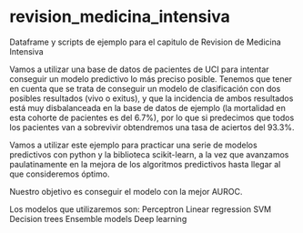 # revision_medicina_intensiva
Dataframe y scripts de ejemplo para el capitulo de Revision de Medicina Intensiva

Vamos a utilizar una base de datos de pacientes de UCI para intentar conseguir un modelo predictivo lo más preciso posible.
Tenemos que tener en cuenta que se trata de conseguir un modelo de clasificación con dos posibles resultados (vivo o exitus), y que la incidencia de ambos resultados está muy disbalanceada en la base de datos de ejemplo (la mortalidad en esta cohorte de pacientes es del 6.7%), por lo que si predecimos que todos los pacientes van a sobrevivir obtendremos una tasa de aciertos del 93.3%.

Vamos a utilizar este ejemplo para practicar una serie de modelos predictivos con python y la biblioteca scikit-learn, a la vez que avanzamos paulatinamente en la mejora de los algoritmos predictivos hasta llegar al que consideremos óptimo.

Nuestro objetivo es conseguir el modelo con la mejor AUROC.

Los modelos que utilizaremos son:
Perceptron
Linear regression
SVM
Decision trees
Ensemble models
Deep learning
